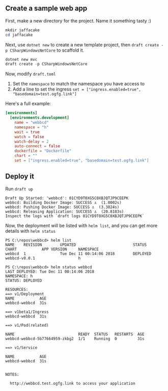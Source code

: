 ## Create a sample web app

First, make a new directory for the project. Name it something tasty :)

```powershell
mkdir jaffacake
cd jaffacake
```

Next, use `dotnet new` to create a new template project, then `draft create -p CSharpWindowsNetCore` to scaffold it.

```powershell
dotnet new mvc
draft create -p CSharpWindowsNetCore
```

Now, modify `draft.toml`

1. Set the `namespace` to match the namespace you have access to
2. Add a line to set the ingress `set = ["ingress.enabled=true", "basedomain=test.ogfg.link"]`

Here's a full example: 

```toml
[environments]
  [environments.development]
    name = "webbcd"
    namespace = "h"
    wait = true
    watch = false
    watch-delay = 2
    auto-connect = false
    dockerfile = "Dockerfile"
    chart = ""
    set = ["ingress.enabled=true", "basedomain=test.ogfg.link"]
```

## Deploy it

Run `draft up`

```none
Draft Up Started: 'webbcd': 01CYD9T0XG5C0XBJQTJP9CEEPK
webbcd: Building Docker Image: SUCCESS ⚓  (1.0002s)
webbcd: Pushing Docker Image: SUCCESS ⚓  (3.3824s)
webbcd: Releasing Application: SUCCESS ⚓  (20.8183s)
Inspect the logs with `draft logs 01CYD9T0XG5C0XBJQTJP9CEEPK`
```

Now, the deployment will be listed with `helm list`, and you can get more details with `helm status`

```none
PS C:\repos\webbcd> helm list
NAME    REVISION        UPDATED                         STATUS          CHART           APP VERSION     NAMESPACE
webbcd  1               Tue Dec 11 00:14:06 2018        DEPLOYED        webbcd-v0.0.1                   h

PS C:\repos\webbcd> helm status webbcd
LAST DEPLOYED: Tue Dec 11 00:14:06 2018
NAMESPACE: h
STATUS: DEPLOYED

RESOURCES:
==> v1/Deployment
NAME           AGE
webbcd-webbcd  31s

==> v1beta1/Ingress
webbcd-webbcd  31s

==> v1/Pod(related)

NAME                            READY  STATUS   RESTARTS  AGE
webbcd-webbcd-5b77664959-zkbg2  1/1    Running  0         31s

==> v1/Service

NAME           AGE
webbcd-webbcd  31s


NOTES:

  http://webbcd.test.ogfg.link to access your application
